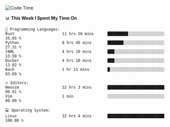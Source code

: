 <!-- [![Top Langs](https://github-readme-stats.vercel.app/api/top-langs/?username=gagahsyuja&theme=dracula&hide_border=true&border_radius=7)](https://github.com/anuraghazra/github-readme-stats) -->

<!--START_SECTION:waka-->
![Code Time](http://img.shields.io/badge/Code%20Time-1%2C028%20hrs%2015%20mins-blue)

📊 **This Week I Spent My Time On** 

```text
💬 Programming Languages: 
Rust                     11 hrs 26 mins      █████████░░░░░░░░░░░░░░░░   35.65 % 
Python                   8 hrs 45 mins       ███████░░░░░░░░░░░░░░░░░░   27.31 % 
YAML                     4 hrs 19 mins       ███░░░░░░░░░░░░░░░░░░░░░░   13.50 % 
Docker                   4 hrs 10 mins       ███░░░░░░░░░░░░░░░░░░░░░░   13.02 % 
Bash                     1 hr 11 mins        █░░░░░░░░░░░░░░░░░░░░░░░░   03.69 % 

🔥 Editors: 
Neovim                   32 hrs 3 mins       █████████████████████████   99.91 % 
Vim                      1 min               ░░░░░░░░░░░░░░░░░░░░░░░░░   00.09 % 

💻 Operating System: 
Linux                    32 hrs 4 mins       █████████████████████████   100.00 % 
```


<!--END_SECTION:waka-->
